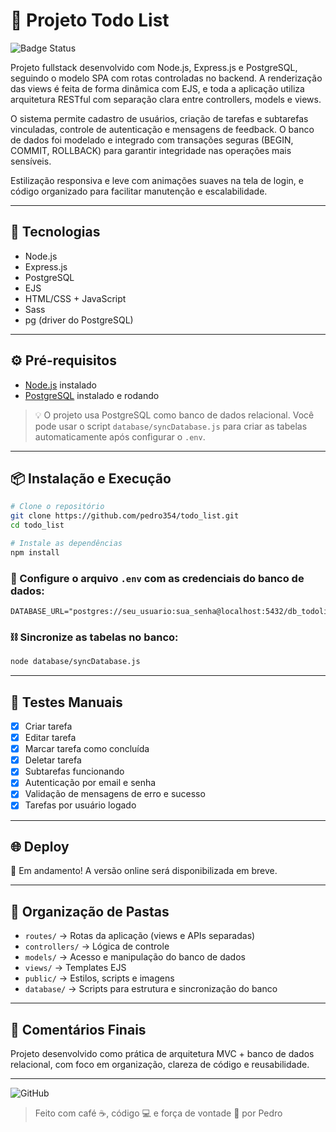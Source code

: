 # 📝 Projeto Todo List

![Badge Status](https://img.shields.io/badge/Status-Done-green)

Projeto fullstack desenvolvido com Node.js, Express.js e PostgreSQL, seguindo o modelo SPA com rotas controladas no backend. A renderização das views é feita de forma dinâmica com EJS, e toda a aplicação utiliza arquitetura RESTful com separação clara entre controllers, models e views.

O sistema permite cadastro de usuários, criação de tarefas e subtarefas vinculadas, controle de autenticação e mensagens de feedback. O banco de dados foi modelado e integrado com transações seguras (BEGIN, COMMIT, ROLLBACK) para garantir integridade nas operações mais sensíveis.

Estilização responsiva e leve com animações suaves na tela de login, e código organizado para facilitar manutenção e escalabilidade.

---

## 🚀 Tecnologias

- Node.js
- Express.js
- PostgreSQL
- EJS
- HTML/CSS + JavaScript
- Sass
- pg (driver do PostgreSQL)

---

## ⚙️ Pré-requisitos

- [Node.js](https://nodejs.org/en/) instalado
- [PostgreSQL](https://www.postgresql.org/download/) instalado e rodando

> 💡 O projeto usa PostgreSQL como banco de dados relacional. Você pode usar o script `database/syncDatabase.js` para criar as tabelas automaticamente após configurar o `.env`.

---

## 📦 Instalação e Execução

```bash
# Clone o repositório
git clone https://github.com/pedro354/todo_list.git
cd todo_list

# Instale as dependências
npm install
```

### 🔐 Configure o arquivo `.env` com as credenciais do banco de dados:

```env
DATABASE_URL="postgres://seu_usuario:sua_senha@localhost:5432/db_todolist"
```

### ⛓️ Sincronize as tabelas no banco:

```bash
node database/syncDatabase.js
```

---

## 🧪 Testes Manuais

- [x] Criar tarefa
- [x] Editar tarefa
- [x] Marcar tarefa como concluída
- [x] Deletar tarefa
- [x] Subtarefas funcionando
- [x] Autenticação por email e senha
- [x] Validação de mensagens de erro e sucesso
- [x] Tarefas por usuário logado

---

## 🌐 Deploy

🚧 Em andamento! A versão online será disponibilizada em breve.

<!-- TODO: Adicionar link do deploy quando finalizado -->

---

## 📁 Organização de Pastas

- `routes/` → Rotas da aplicação (views e APIs separadas)
- `controllers/` → Lógica de controle
- `models/` → Acesso e manipulação do banco de dados
- `views/` → Templates EJS
- `public/` → Estilos, scripts e imagens
- `database/` → Scripts para estrutura e sincronização do banco

---

## 💬 Comentários Finais

Projeto desenvolvido como prática de arquitetura MVC + banco de dados relacional, com foco em organização, clareza de código e reusabilidade.

---
![GitHub](https://img.shields.io/badge/Made%20by-Pedro%20Silva-blue)

> Feito com café ☕, código 💻 e força de vontade 💪 por Pedro